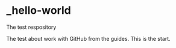 # _hello-world
The test respository

The test about work with GitHub from the guides.
This is the start.
